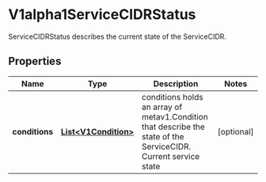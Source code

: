 

# V1alpha1ServiceCIDRStatus

ServiceCIDRStatus describes the current state of the ServiceCIDR.
## Properties

Name | Type | Description | Notes
------------ | ------------- | ------------- | -------------
**conditions** | [**List&lt;V1Condition&gt;**](V1Condition.md) | conditions holds an array of metav1.Condition that describe the state of the ServiceCIDR. Current service state |  [optional]



